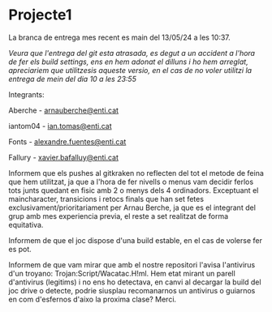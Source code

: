 # Projecte1

La branca de entrega mes recent es main del 13/05/24 a les 10:37.

*Veura que l'entrega del git esta atrasada, es degut a un accident a l'hora de fer els build settings, ens en hem adonat el dilluns i ho hem arreglat, apreciariem que utilitzesis aqueste versio, en el cas de no voler utilitzi la entrega de mein del dia 10 a les 23:55*

Integrants:

  Aberche - arnauberche@enti.cat
  
  iantom04 - ian.tomas@enti.cat
  
  Fonts - alexandre.fuentes@enti.cat
  
  Fallury - xavier.bafalluy@enti.cat


Informem que els pushes al gitkraken no reflecten del tot el metode de feina que hem utilitzat, ja que a l'hora de fer nivells o menus vam decidir ferlos tots junts quedant en fisic amb 2 o menys dels 4 ordinadors.
Exceptuant el maincharacter, transicions i retocs finals que han set fetes exclusivament/prioritariament per Arnau Berche, ja que es el integrant del grup amb mes experiencia previa, el reste a set realitzat de forma equitativa.

Informem de que el joc dispose d'una build estable, en el cas de volerse fer es pot.

Informem de que vam mirar que amb el nostre repositori l'avisa l'antivirus d'un troyano: Trojan:Script/Wacatac.H!ml. Hem etat mirant un parell d'antivirus (legitims) i no ens ho detectava, en canvi al decargar la build del joc drive o detecte, podrie siusplau recomanarnos un antivirus o guiarnos en com d'esfernos d'aixo la proxima clase? Merci.

